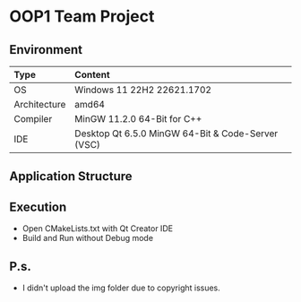 # OOP1 Team Project

## Environment
| Type | Content |
|:---|:---|
| OS | Windows 11 22H2 22621.1702 |
| Architecture | amd64 |
| Compiler | MinGW 11.2.0 64-Bit for C++ |
| IDE | Desktop Qt 6.5.0 MinGW 64-Bit & Code-Server (VSC) |

## Application Structure

## Execution
- Open CMakeLists.txt with Qt Creator IDE
- Build and Run without Debug mode

## P.s.
- I didn't upload the img folder due to copyright issues.
